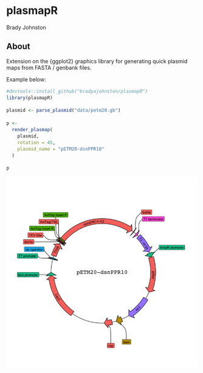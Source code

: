 plasmapR
================
Brady Johnston

## About

Extension on the {ggplot2} graphics library for generating quick plasmid
maps from FASTA / genbank files.

Example below:

``` r
#devtools::install_github("bradyajohnston/plasmapR")
library(plasmapR)

plasmid <- parse_plasmid("data/petm20.gb")

p <-
  render_plasmap(
    plasmid,
    rotation = 45,
    plasmid_name = "pETM20-dsnPPR10"
  )

p
```

<img src="README_files/figure-gfm/example-1.png" style="display: block; margin: auto;" />
